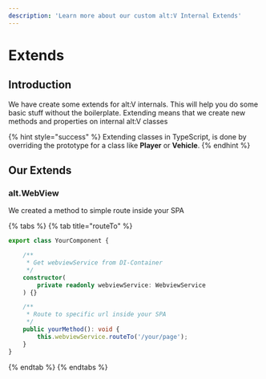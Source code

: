 ```yaml
---
description: 'Learn more about our custom alt:V Internal Extends'
---
```


# Extends

## Introduction

We have create some extends for alt:V internals. This will help you do some basic stuff without the boilerplate. Extending means that we create new methods and properties on internal alt:V classes

{% hint style="success" %}
Extending classes in TypeScript, is done by overriding the prototype for a class like **Player** or **Vehicle**.
{% endhint %}

## Our Extends

### alt.WebView

We created a method to simple route inside your SPA

{% tabs %}
{% tab title="routeTo" %}
```typescript
export class YourComponent {

    /**
     * Get webviewService from DI-Container
     */
    constructor(
        private readonly webviewService: WebviewService
    ) {}

    /**
     * Route to specific url inside your SPA
     */
    public yourMethod(): void {
        this.webviewService.routeTo('/your/page');
    }
}
```
{% endtab %}
{% endtabs %}

